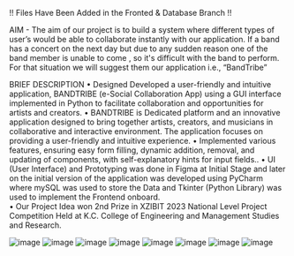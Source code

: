 !! Files Have Been Added in the Fronted & Database Branch !!

AIM - The aim of our project is to build a system where different types of user’s would be able to collaborate instantly with our application. If a band has a concert on the next day but due to any sudden reason one of the band member is unable to come , so it's difficult with the band to perform. For that situation we will suggest  them our application i.e., “BandTribe”

BRIEF DESCRIPTION
• Designed Developed a user-friendly and intuitive application, BANDTRIBE (e-Social Collaboration App) using a GUI interface implemented in Python to facilitate collaboration and opportunities for artists and creators. 
• BANDTRIBE is Dedicated platform and an innovative application designed to bring together artists, creators, and musicians in collaborative and interactive environment. The application focuses on providing a user-friendly and intuitive experience. 
• Implemented various features, ensuring easy form filling, dynamic addition, removal, and updating of components, with self-explanatory hints for input fields.. 
• UI (User Interface) and Prototyping was done in Figma at Initial Stage and later on the initial version of the application was developed using PyCharm where mySQL was used to store the Data and Tkinter (Python Library) was used to implement the Frontend onboard.  	 
• Our Project Idea won 2nd Prize in XZIBIT 2023 National Level Project Competition Held at K.C. College of Engineering and Management Studies and Research. 

![image](https://github.com/a-zax/BandTribe/assets/98326388/36472b7a-f59d-4268-92d3-89a526a35ba1)
![image](https://github.com/a-zax/BandTribe/assets/98326388/905c7313-61f3-48d9-86a1-8f0feb2fc453)
![image](https://github.com/a-zax/BandTribe/assets/98326388/82d940b7-a330-4cde-ac11-9b1d99ff974a)
![image](https://github.com/a-zax/BandTribe/assets/98326388/48531636-d36f-4148-8bfb-e1ce785dfc43)
![image](https://github.com/a-zax/BandTribe/assets/98326388/a37e6016-7891-47d9-8fd7-5033b07318bf)
![image](https://github.com/a-zax/BandTribe/assets/98326388/a9904927-bb71-4fb1-ba54-8fc378c3efb0)
![image](https://github.com/a-zax/BandTribe/assets/98326388/eb238a94-8708-4726-b776-b6b3f84dbbf6)
![image](https://github.com/a-zax/BandTribe/assets/98326388/2c6870cb-2ffd-46cf-b755-1530a7fe4abb)
